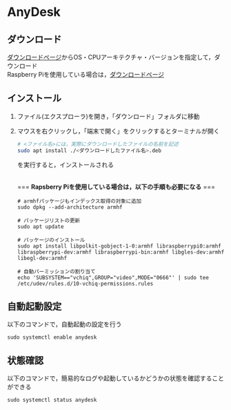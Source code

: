 # AnyDesk

## ダウンロード
[ダウンロードページ](https://anydesk.com/ja/downloads/linux)からOS・CPUアーキテクチャ・バージョンを指定して，ダウンロード<br>
Raspberry Piを使用している場合は，[ダウンロードページ](https://anydesk.com/ja/downloads/raspberry-pi)

## インストール
1. ファイル(エクスプローラ)を開き，「ダウンロード」フォルダに移動<br>

2. マウスを右クリックし，「端末で開く」をクリックするとターミナルが開く<br>

   ```bash
   # <ファイル名>には，実際にダウンロードしたファイルの名前を記述
   sudo apt install ./<ダウンロードしたファイル名>.deb
   ```
   を実行すると，インストールされる<br><br>

   === **Rapsberry Piを使用している場合は，以下の手順も必要になる** ===<br>
   ```
   # armhfパッケージもインデックス取得の対象に追加
   sudo dpkg --add-architecture armhf

   # パッケージリストの更新
   sudo apt update

   # パッケージのインストール
   sudo apt install libpolkit-gobject-1-0:armhf libraspberrypi0:armhf libraspberrypi-dev:armhf libraspberrypi-bin:armhf libgles-dev:armhf libegl-dev:armhf

   # 自動パーミッションの割り当て
   echo 'SUBSYSTEM=="vchiq",GROUP="video",MODE="0666"' | sudo tee /etc/udev/rules.d/10-vchiq-permissions.rules
   ```

## 自動起動設定
以下のコマンドで，自動起動の設定を行う<br>

```
sudo systemctl enable anydesk
```

## 状態確認
以下のコマンドで，簡易的なログや起動しているかどうかの状態を確認することができる<br>
```
sudo systemctl status anydesk
```
